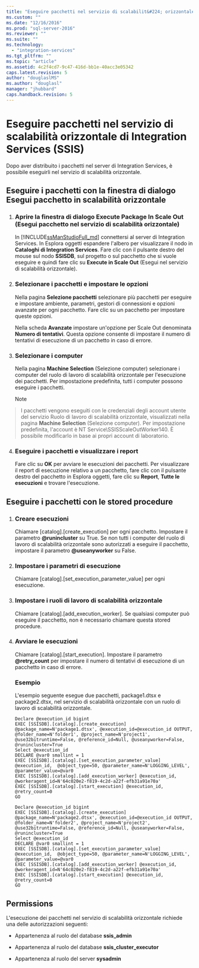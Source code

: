 ```yaml
---
title: "Eseguire pacchetti nel servizio di scalabilit&#224; orizzontale di Integration Services (SSIS) | Microsoft Docs"
ms.custom: ""
ms.date: "12/16/2016"
ms.prod: "sql-server-2016"
ms.reviewer: ""
ms.suite: ""
ms.technology: 
  - "integration-services"
ms.tgt_pltfrm: ""
ms.topic: "article"
ms.assetid: 4c2f4cd7-9c47-416d-bb1e-40acc3e05342
caps.latest.revision: 5
author: "douglaslMS"
ms.author: "douglasl"
manager: "jhubbard"
caps.handback.revision: 5
---
```

# Eseguire pacchetti nel servizio di scalabilit&#224; orizzontale di Integration Services (SSIS)
Dopo aver distribuito i pacchetti nel server di Integration Services, è possibile eseguirli nel servizio di scalabilità orizzontale.

## <a name="run-packages-with-execute-package-in-scale-out-dialog"></a>Eseguire i pacchetti con la finestra di dialogo **Esegui pacchetto in scalabilità orizzontale** 

1. ### <a name="open-the-execute-package-in-scale-out-dialog-box"></a>Aprire la finestra di dialogo Execute Package In Scale Out (Esegui pacchetto nel servizio di scalabilità orizzontale) ###
    In [!INCLUDE[ssManStudioFull_md](../includes/ssmanstudiofull-md.md)] connettersi al server di Integration Services. In Esplora oggetti espandere l'albero per visualizzare il nodo in **Cataloghi di Integration Services**. Fare clic con il pulsante destro del mouse sul nodo **SSISDB**, sul progetto o sul pacchetto che si vuole eseguire e quindi fare clic su **Execute in Scale Out** (Esegui nel servizio di scalabilità orizzontale).
2. ### <a name="select-packages-and-set-the-options"></a>Selezionare i pacchetti e impostare le opzioni ###
    Nella pagina **Selezione pacchetti** selezionare più pacchetti per eseguire e impostare ambiente, parametri, gestori di connessioni e opzioni avanzate per ogni pacchetto. Fare clic su un pacchetto per impostare queste opzioni.
    
    Nella scheda **Avanzate** impostare un'opzione per Scale Out denominata **Numero di tentativi**. Questa opzione consente di impostare il numero di tentativi di esecuzione di un pacchetto in caso di errore.
3. ### <a name="select-machines"></a>Selezionare i computer ###
    Nella pagina **Machine Selection** (Selezione computer) selezionare i computer del ruolo di lavoro di scalabilità orizzontale per l'esecuzione dei pacchetti. Per impostazione predefinita, tutti i computer possono eseguire i pacchetti. 

   > [!NOTE]
> I pacchetti vengono eseguiti con le credenziali degli account utente del servizio Ruolo di lavoro di scalabilità orizzontale, visualizzati nella pagina **Machine Selection** (Selezione computer). Per impostazione predefinita, l'account è NT Service\SSISScaleOutWorker140. È possibile modificarlo in base ai propri account di laboratorio.

4. ### <a name="run-the-packages-and-view-reports"></a>Eseguire i pacchetti e visualizzare i report 
    Fare clic su **OK** per avviare le esecuzioni dei pacchetti. Per visualizzare il report di esecuzione relativo a un pacchetto, fare clic con il pulsante destro del pacchetto in Esplora oggetti, fare clic su **Report**, **Tutte le esecuzioni** e trovare l'esecuzione.
    
    
## <a name="run-packages-with-stored-procedures"></a>Eseguire i pacchetti con le stored procedure

1. ### <a name="create-executions"></a>Creare esecuzioni ###
    Chiamare [catalog].[create_execution] per ogni pacchetto. Impostare il parametro **@runincluster** su True. Se non tutti i computer del ruolo di lavoro di scalabilità orizzontale sono autorizzati a eseguire il pacchetto, impostare il parametro **@useanyworker** su False.   
2. ### <a name="set-execution-parameters"></a>Impostare i parametri di esecuzione ###
    Chiamare [catalog].[set_execution_parameter_value] per ogni esecuzione.
3. ### <a name="set-scale-out-workers"></a>Impostare i ruoli di lavoro di scalabilità orizzontale ###
    Chiamare [catalog].[add_execution_worker]. Se qualsiasi computer può eseguire il pacchetto, non è necessario chiamare questa stored procedure. 
4. ### <a name="start-executions"></a>Avviare le esecuzioni ###
    Chiamare [catalog].[start_execution]. Impostare il parametro **@retry_count** per impostare il numero di tentativi di esecuzione di un pacchetto in caso di errore.
    
    ### <a name="example"></a>Esempio  ###  
    L'esempio seguente esegue due pacchetti, package1.dtsx e package2.dtsx, nel servizio di scalabilità orizzontale con un ruolo di lavoro di scalabilità orizzontale.  
    ```
    Declare @execution_id bigint
    EXEC [SSISDB].[catalog].[create_execution] @package_name=N'package1.dtsx', @execution_id=@execution_id OUTPUT, @folder_name=N'folder1', @project_name=N'project1', @use32bitruntime=False, @reference_id=Null, @useanyworker=False, @runincluster=True
    Select @execution_id
    DECLARE @var0 smallint = 1
    EXEC [SSISDB].[catalog].[set_execution_parameter_value] @execution_id,  @object_type=50, @parameter_name=N'LOGGING_LEVEL', @parameter_value=@var0
    EXEC [SSISDB].[catalog].[add_execution_worker] @execution_id,  @workeragent_id=N'64c020e2-f819-4c2d-a22f-efb31a91e70a'
    EXEC [SSISDB].[catalog].[start_execution] @execution_id,  @retry_count=0
    GO

    Declare @execution_id bigint
    EXEC [SSISDB].[catalog].[create_execution] @package_name=N'package2.dtsx', @execution_id=@execution_id OUTPUT, @folder_name=N'folder2', @project_name=N'project2', @use32bitruntime=False, @reference_id=Null, @useanyworker=False, @runincluster=True
    Select @execution_id
    DECLARE @var0 smallint = 1
    EXEC [SSISDB].[catalog].[set_execution_parameter_value] @execution_id,  @object_type=50, @parameter_name=N'LOGGING_LEVEL', @parameter_value=@var0
    EXEC [SSISDB].[catalog].[add_execution_worker] @execution_id,  @workeragent_id=N'64c020e2-f819-4c2d-a22f-efb31a91e70a'
    EXEC [SSISDB].[catalog].[start_execution] @execution_id,  @retry_count=0
    GO
    ```


## <a name="permissions"></a>Permissions
L'esecuzione dei pacchetti nel servizio di scalabilità orizzontale richiede una delle autorizzazioni seguenti:

-   Appartenenza al ruolo del database **ssis_admin**  

-   Appartenenza al ruolo del database **ssis_cluster_executor**  
  
-   Appartenenza al ruolo del server **sysadmin**  
    